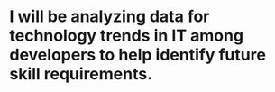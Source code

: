# I will be analyzing data for technology trends in IT among developers to help identify future skill requirements.
